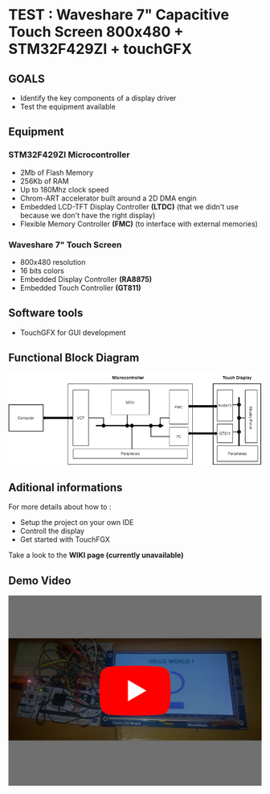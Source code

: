 # TEST : Waveshare 7" Capacitive Touch Screen 800x480 + STM32F429ZI + touchGFX

## GOALS
- Identify the key components of a display driver
- Test the equipment available

## Equipment
### STM32F429ZI Microcontroller
- 2Mb of Flash Memory 
- 256Kb of RAM
- Up to 180Mhz clock speed
- Chrom-ART accelerator built around a 2D DMA engin
- Embedded LCD-TFT Display Controller __(LTDC)__ (that we didn't use because we don't have the right display)
- Flexible Memory Controller __(FMC)__ (to interface with external memories)

### Waveshare 7" Touch Screen
- 800x480 resolution
- 16 bits colors
- Embedded Display Controller __(RA8875)__
- Embedded Touch Controller __(GT811)__

## Software tools
- TouchGFX for GUI development

## Functional Block Diagram
![functional block diagram](HW.png)
## Aditional informations
For more details about how to :
- Setup the project on your own IDE
- Controll the display
- Get started with TouchFGX

Take a look to the __WIKI page (currently unavailable)__

## Demo Video
[![demo](demo.jpg)](https://youtu.be/sb9NL8NnUPM)
